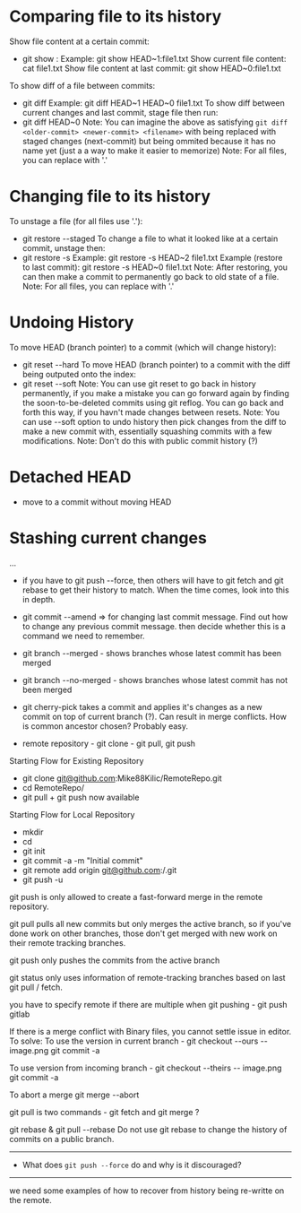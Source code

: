 # Comparing file to its history

Show file content at a certain commit:
- git show <commit>:<filename>
Example: git show HEAD~1:file1.txt
Show current file content: cat file1.txt
Show file content at last commit: git show HEAD~0:file1.txt

To show diff of a file between commits:
- git diff <older-commit> <newer-commit> <filename>
Example: git diff HEAD~1 HEAD~0 file1.txt
To show diff between current changes and last commit, stage file then run:
- git diff HEAD~0 <filename>
Note: You can imagine the above as satisfying `git diff <older-commit> <newer-commit> <filename>` with <newer-commit> being replaced with staged changes (next-commit) but being ommited because it has no name yet (just a a way to make it easier to memorize) 
Note: For all files, you can replace <filename> with '.'



# Changing file to its history

To unstage a file (for all files use '.'):
- git restore --staged <filename>
To change a file to what it looked like at a certain commit, unstage then:
- git restore -s <commit> <filename>
Example: git restore -s HEAD~2 file1.txt
Example (restore to last commit): git restore -s HEAD~0 file1.txt 
Note: After restoring, you can then make a commit to permanently go back to old state of a file.  
Note: For all files, you can replace <filename> with '.'



# Undoing History

To move HEAD (branch pointer) to a commit (which will change history):
- git reset --hard <commit>
To move HEAD (branch pointer) to a commit with the diff being outputed onto the index:
- git reset --soft <commit>
Note: You can use git reset to go back in history permanently, if you make a mistake you can go forward again by finding the soon-to-be-deleted commits using git reflog. You can go back and forth this way, if you havn't made changes between resets. 
Note: You can use --soft option to undo history then pick changes from the diff to make a new commit with, essentially squashing commits with a few modifications.
Note: Don't do this with public commit history (?)




# Detached HEAD
- move to a commit without moving HEAD

# Stashing current changes
...


- if you have to git push --force, then others will have to git fetch and git rebase to get their history to match. When the time comes, look into this in depth.

- git commit --amend => for changing last commit message. Find out how to change any previous commit message. then decide whether this is a command we need to remember.

- git branch --merged - shows branches whose latest commit has been merged
- git branch --no-merged - shows branches whose latest commit has not been merged

- git cherry-pick takes a commit and applies it's changes as a new commit on top of current branch (?). Can result in merge conflicts. How is common ancestor chosen? Probably easy. 

- remote repository - git clone <repo> - git pull, git push

Starting Flow for Existing Repository
- git clone git@github.com:Mike88Kilic/RemoteRepo.git
- cd RemoteRepo/
- git pull + git push now available

Starting Flow for Local Repository
- mkdir <reponame>
- cd <reponame>
- git init
- git commit -a -m "Initial commit"
- git remote add origin git@github.com:<account>/<reponame>.git
- git push -u

git push is only allowed to create a fast-forward merge in the remote repository. 

git pull pulls all new commits but only merges the active branch, so if you've done work on other branches, those don't get merged with new work on their remote tracking branches.

git push only pushes the commits from the active branch

git status only uses information of remote-tracking branches based on last git pull / fetch. 

you have to specify remote if there are multiple when git pushing - git push gitlab

If there is a merge conflict with Binary files, you cannot settle issue in editor. To solve:
To use the version in current branch - 
git checkout --ours -- image.png
git commit -a

To use version from incoming branch -
git checkout --theirs -- image.png
git commit -a

To abort a merge
git merge --abort

git pull is two commands - git fetch and git merge ?

git rebase & git pull --rebase
Do not use git rebase to change the history of commits on a public branch.

--------

- What does `git push --force` do and why is it discouraged?



--------
we need some examples of how to recover from history being re-writte on the remote. 
